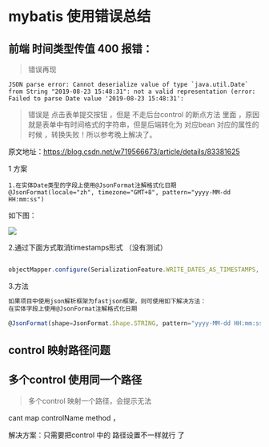 # mybatis 使用错误总结


## 前端 时间类型传值 400 报错：

> 错误再现

```
JSON parse error: Cannot deserialize value of type `java.util.Date` from String "2019-08-23 15:48:31": not a valid representation (error: Failed to parse Date value '2019-08-23 15:48:31':
```

> 错误是 点击表单提交按钮 ，但是 不走后台control 的断点方法 里面 ，原因就是表单中有时间格式的字符串，但是后端转化为 对应bean 对应的属性的时候 ，转换失败！所以参考晚上解决了。

原文地址：https://blog.csdn.net/w719566673/article/details/83381625

1 方案
```
1.在实体Date类型的字段上使用@JsonFormat注解格式化日期
@JsonFormat(locale="zh", timezone="GMT+8", pattern="yyyy-MM-dd HH:mm:ss")
```

如下图：

![](assets/001/05/01-1566634648683.png)


 2.通过下面方式取消timestamps形式 （没有测试）

```js

objectMapper.configure(SerializationFeature.WRITE_DATES_AS_TIMESTAMPS, false);
```

3.方法

```js
如果项目中使用json解析框架为fastjson框架，则可使用如下解决方法：
在实体字段上使用@JsonFormat注解格式化日期

@JsonFormat(shape=JsonFormat.Shape.STRING, pattern="yyyy-MM-dd HH:mm:ss")
```

## control 映射路径问题
## 多个control  使用同一个路径


> 多个control 映射一个路径，会提示无法

cant map controlName method ，

解决方案：只需要把control 中的 路径设置不一样就行 了


